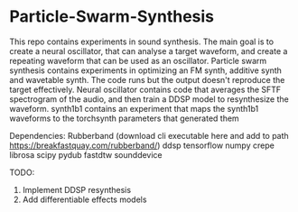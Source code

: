 # Particle-Swarm-Synthesis

This repo contains experiments in sound synthesis. The main goal is to create a neural oscillator, that can analyse a target waveform, and create a repeating waveform that can be used as an oscillator.
Particle swarm synthesis contains experiments in optimizing an FM synth, additive synth and wavetable synth. The code runs but the output doesn't reproduce the target effectively.
Neural oscillator contains code that averages the SFTF spectrogram of the audio, and then train a DDSP model to resynthesize the waveform.
synth1b1 contains an experiment that maps the synth1b1 waveforms to the torchsynth parameters that generated them

Dependencies:
Rubberband (download cli executable here and add to path https://breakfastquay.com/rubberband/)
ddsp
tensorflow
numpy
crepe
librosa
scipy
pydub
fastdtw
sounddevice

TODO:
1. Implement DDSP resynthesis
2. Add differentiable effects models
